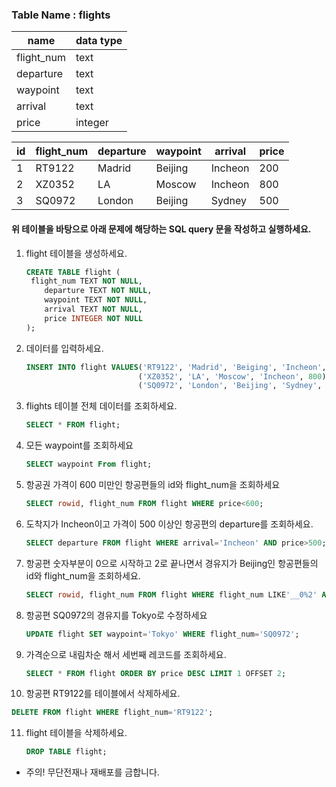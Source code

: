 ### Table Name : flights

| name       | data type |
| ---------- | --------- |
| flight_num | text      |
| departure  | text      |
| waypoint   | text      |
| arrival    | text      |
| price      | integer   |

| id   | flight_num | departure | waypoint | arrival | price |
| ---- | ---------- | --------- | -------- | ------- | ----- |
| 1    | RT9122     | Madrid    | Beijing  | Incheon | 200   |
| 2    | XZ0352     | LA        | Moscow   | Incheon | 800   |
| 3    | SQ0972     | London    | Beijing  | Sydney  | 500   |

#### 위 테이블을 바탕으로 아래 문제에 해당하는 SQL query 문을 작성하고 실행하세요.

1. flight 테이블을 생성하세요.

   ```sql
   CREATE TABLE flight (
   	flight_num TEXT NOT NULL,
       departure TEXT NOT NULL,
       waypoint TEXT NOT NULL,
       arrival TEXT NOT NULL,
       price INTEGER NOT NULL
   );
   ```

2. 데이터를 입력하세요.

   ```sql
   INSERT INTO flight VALUES('RT9122', 'Madrid', 'Beiging', 'Incheon', 200),
                            ('XZ0352', 'LA', 'Moscow', 'Incheon', 800),
                            ('SQ0972', 'London', 'Beijing', 'Sydney', 500);
   ```

3. flights 테이블 전체 데이터를 조회하세요.

   ```sql
   SELECT * FROM flight;
   ```

4. 모든 waypoint를 조회하세요

   ```sql
   SELECT waypoint From flight;
   ```

5. 항공권 가격이 600 미만인 항공편들의 id와 flight_num을 조회하세요

   ```sql
   SELECT rowid, flight_num FROM flight WHERE price<600;
   ```

6. 도착지가 Incheon이고 가격이 500 이상인 항공편의 departure를 조회하세요.

   ```sql
   SELECT departure FROM flight WHERE arrival='Incheon' AND price>500;
   ```

7. 항공편 숫자부분이 0으로 시작하고 2로 끝나면서 경유지가 Beijing인 항공편들의 id와 flight_num을 조회하세요.

   ```sql
   SELECT rowid, flight_num FROM flight WHERE flight_num LIKE'__0%2' AND waypoint='Beijing';
   ```

8. 항공편 SQ0972의 경유지를 Tokyo로 수정하세요

   ```sql
   UPDATE flight SET waypoint='Tokyo' WHERE flight_num='SQ0972';
   ```

9. 가격순으로 내림차순 해서 세번째 레코드를 조회하세요.

   ```sql
   SELECT * FROM flight ORDER BY price DESC LIMIT 1 OFFSET 2;
   ```

10. 항공편 RT9122를 테이블에서 삭제하세요.

   ```sql
   DELETE FROM flight WHERE flight_num='RT9122';
   ```

11. flight 테이블을 삭제하세요.

    ```sql
    DROP TABLE flight;
    ```



* 주의! 무단전재나 재배포를 금합니다.